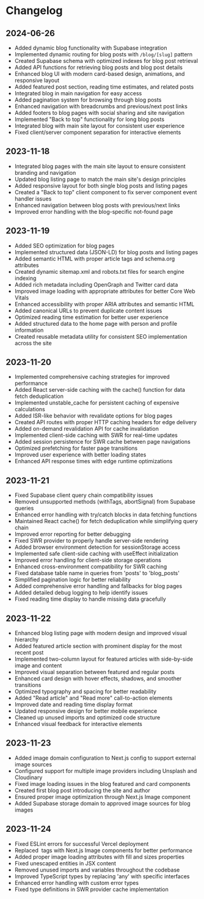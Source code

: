 # Changelog

## 2024-06-26

- Added dynamic blog functionality with Supabase integration
- Implemented dynamic routing for blog posts with `/blog/[slug]` pattern
- Created Supabase schema with optimized indexes for blog post retrieval
- Added API functions for retrieving blog posts and blog post details
- Enhanced blog UI with modern card-based design, animations, and responsive layout
- Added featured post section, reading time estimates, and related posts
- Integrated blog in main navigation for easy access
- Added pagination system for browsing through blog posts
- Enhanced navigation with breadcrumbs and previous/next post links
- Added footers to blog pages with social sharing and site navigation
- Implemented "Back to top" functionality for long blog posts
- Integrated blog with main site layout for consistent user experience
- Fixed client/server component separation for interactive elements

## 2023-11-18

- Integrated blog pages with the main site layout to ensure consistent branding and navigation
- Updated blog listing page to match the main site's design principles
- Added responsive layout for both single blog posts and listing pages
- Created a "Back to top" client component to fix server component event handler issues
- Enhanced navigation between blog posts with previous/next links
- Improved error handling with the blog-specific not-found page

## 2023-11-19

- Added SEO optimization for blog pages
- Implemented structured data (JSON-LD) for blog posts and listing pages
- Added semantic HTML with proper article tags and schema.org attributes
- Created dynamic sitemap.xml and robots.txt files for search engine indexing
- Added rich metadata including OpenGraph and Twitter card data
- Improved image loading with appropriate attributes for better Core Web Vitals
- Enhanced accessibility with proper ARIA attributes and semantic HTML
- Added canonical URLs to prevent duplicate content issues
- Optimized reading time estimation for better user experience
- Added structured data to the home page with person and profile information
- Created reusable metadata utility for consistent SEO implementation across the site

## 2023-11-20

- Implemented comprehensive caching strategies for improved performance
- Added React server-side caching with the cache() function for data fetch deduplication
- Implemented unstable_cache for persistent caching of expensive calculations
- Added ISR-like behavior with revalidate options for blog pages
- Created API routes with proper HTTP caching headers for edge delivery
- Added on-demand revalidation API for cache invalidation
- Implemented client-side caching with SWR for real-time updates
- Added session persistence for SWR cache between page navigations
- Optimized prefetching for faster page transitions
- Improved user experience with better loading states
- Enhanced API response times with edge runtime optimizations

## 2023-11-21

- Fixed Supabase client query chain compatibility issues
- Removed unsupported methods (withTags, abortSignal) from Supabase queries
- Enhanced error handling with try/catch blocks in data fetching functions
- Maintained React cache() for fetch deduplication while simplifying query chain
- Improved error reporting for better debugging
- Fixed SWR provider to properly handle server-side rendering
- Added browser environment detection for sessionStorage access
- Implemented safe client-side caching with useEffect initialization
- Improved error handling for client-side storage operations
- Enhanced cross-environment compatibility for SWR caching
- Fixed database table name in queries from 'posts' to 'blog_posts'
- Simplified pagination logic for better reliability
- Added comprehensive error handling and fallbacks for blog pages
- Added detailed debug logging to help identify issues
- Fixed reading time display to handle missing data gracefully

## 2023-11-22

- Enhanced blog listing page with modern design and improved visual hierarchy
- Added featured article section with prominent display for the most recent post
- Implemented two-column layout for featured articles with side-by-side image and content
- Improved visual separation between featured and regular posts
- Enhanced card design with hover effects, shadows, and smoother transitions
- Optimized typography and spacing for better readability
- Added "Read article" and "Read more" call-to-action elements
- Improved date and reading time display format
- Updated responsive design for better mobile experience
- Cleaned up unused imports and optimized code structure
- Enhanced visual feedback for interactive elements

## 2023-11-23

- Added image domain configuration to Next.js config to support external image sources
- Configured support for multiple image providers including Unsplash and Cloudinary
- Fixed image loading issues in the blog featured and card components
- Created first blog post introducing the site and author
- Ensured proper image optimization through Next.js Image component
- Added Supabase storage domain to approved image sources for blog images

## 2023-11-24

- Fixed ESLint errors for successful Vercel deployment
- Replaced <img> tags with Next.js Image components for better performance
- Added proper image loading attributes with fill and sizes properties
- Fixed unescaped entities in JSX content
- Removed unused imports and variables throughout the codebase
- Improved TypeScript types by replacing 'any' with specific interfaces
- Enhanced error handling with custom error types
- Fixed type definitions in SWR provider cache implementation
